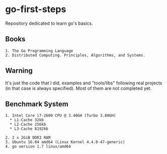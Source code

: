 # go-first-steps
Repository dedicated to learn go's basics. 


## Books
	1. The Go Programming Language
	2. Distributed Computing. Principles, Algorithms, and Systems.


## Warning
It's just the code that I did, examples and "tools/libs" following real projects (in that case is always specified). Most of them are not completed yet.

## Benchmark System
	1. Intel Core i7-2600 CPU @ 3.40GH (Turbo 3.80GH)
	  * L1-Cache 32kb
	  * L2-Cache 256kb
	  * L3-Cache 8192kb
	  
	2. 2 x 2GiB DDR3 RAM
	3. Ubuntu 16.04 amd64 (Linux Kernel 4.4.0-47-generic)
	4. go version 1.7 linux/amd64
 
 
